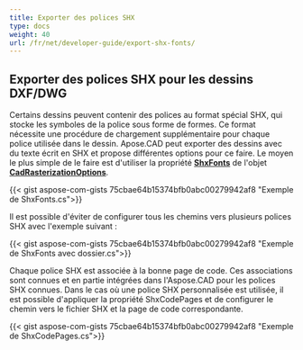```yaml
---
title: Exporter des polices SHX
type: docs
weight: 40
url: /fr/net/developer-guide/export-shx-fonts/
---
```


## **Exporter des polices SHX pour les dessins DXF/DWG**

Certains dessins peuvent contenir des polices au format spécial SHX, qui stocke les symboles de la police sous forme de formes. Ce format nécessite une procédure de chargement supplémentaire pour chaque police utilisée dans le dessin. Apose.CAD peut exporter des dessins avec du texte écrit en SHX et propose différentes options pour ce faire. Le moyen le plus simple de le faire est d'utiliser la propriété 
[**ShxFonts**](https://reference.aspose.com/cad/net/aspose.cad.imageoptions/cadrasterizationoptions/shxfonts/) de l'objet 
[**CadRasterizationOptions**](https://reference.aspose.com/cad/net/aspose.cad.imageoptions/cadrasterizationoptions/).
				

{{< gist aspose-com-gists 75cbae64b15374bfb0abc00279942af8 "Exemple de ShxFonts.cs">}}


Il est possible d'éviter de configurer tous les chemins vers plusieurs polices SHX avec l'exemple suivant :

{{< gist aspose-com-gists 75cbae64b15374bfb0abc00279942af8 "Exemple de ShxFonts avec dossier.cs">}}
	
Chaque police SHX est associée à la bonne page de code. Ces associations sont connues et en partie intégrées dans l'Aspose.CAD pour les polices SHX connues. 
Dans le cas où une police SHX personnalisée est utilisée, il est possible d'appliquer la propriété ShxCodePages et de configurer le chemin vers le fichier SHX et la page de code correspondante. 
	
{{< gist aspose-com-gists 75cbae64b15374bfb0abc00279942af8 "Exemple de ShxCodePages.cs">}}
